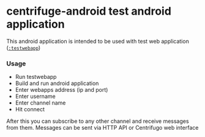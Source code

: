 # centrifuge-android test android application
This android application is intended to be used with
test web application ([`:testwebapp`](https://github.com/SammyVimes/ACentrifugo/tree/master/testwebapp))

### Usage
+ Run testwebapp
+ Build and run android application
+ Enter webapps address (ip and port)
+ Enter username
+ Enter channel name
+ Hit connect

After this you can subscribe to any other channel and receive messages from them.
Messages can be sent via HTTP API or Centrifugo web interface